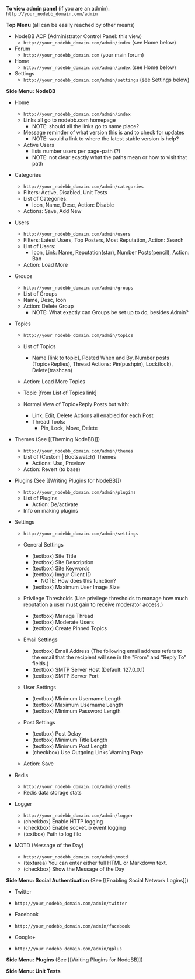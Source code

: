 **To view admin panel** (if you are an admin): `http://your_nodebb_domain.com/admin`

**Top Menu** (all can be easily reached by other means)
  * NodeBB ACP (Administrator Control Panel: this view)
    * `http://your_nodebb_domain.com/admin/index` (see Home below)
  * Forum
    * `http://your_nodebb_domain.com` (your main forum)
  * Home
    * `http://your_nodebb_domain.com/admin/index` (see Home below)
  * Settings
    * `http://your_nodebb_domain.com/admin/settings` (see Settings below)

**Side Menu: NodeBB**
  * Home
    * `http://your_nodebb_domain.com/admin/index`
    * Links all go to nodebb.com homepage
      * NOTE: should all the links go to same place? 
    * Message reminder of what version this is and to check for updates
      * NOTE: would a link to where the latest stable version is help?
    * Active Users
      * lists number users per page-path (?)
      * NOTE: not clear exactly what the paths mean or how to visit that path


  * Categories
    * `http://your_nodebb_domain.com/admin/categories`
    * Filters: Active, Disabled, Unit Tests
    * List of Categories:
      * Icon, Name, Desc, Action: Disable
    * Actions: Save, Add New

  * Users
    * `http://your_nodebb_domain.com/admin/users`
    * Filters: Latest Users, Top Posters, Most Reputation, Action: Search
    * List of Users:
      * Icon, Link: Name, Reputation(star), Number Posts(pencil), Action: Ban
    * Action: Load More

  * Groups
    * `http://your_nodebb_domain.com/admin/groups`
     * List of Groups
      * Name, Desc, Icon
    * Action: Delete Group
      * NOTE: What exactly can Groups be set up to do, besides Admin?
  
  * Topics
    * `http://your_nodebb_domain.com/admin/topics`
    * List of Topics
      * Name [link to topic], Posted When and By, Number posts (Topic+Replies), Thread Actions: Pin(pushpin), Lock(lock), Delete(trashcan)
    * Action: Load More Topics

    * Topic [from List of Topics link]
    * Normal View of Topic+Reply Posts but with: 
      * Link, Edit, Delete Actions all enabled for each Post
      * Thread Tools:
        * Pin, Lock, Move, Delete

  * Themes (See [[Theming NodeBB]])
    * `http://your_nodebb_domain.com/admin/themes`
    * List of (Custom | Bootswatch) Themes 
      * Actions: Use, Preview
    * Action: Revert (to base)

  * Plugins (See [[Writing Plugins for NodeBB]])
    * `http://your_nodebb_domain.com/admin/plugins`
    * List of Plugins
      * Action: De/activate
    * Info on making plugins

  * Settings
    * `http://your_nodebb_domain.com/admin/settings`

    * General Settings
      * (textbox) Site Title 	
      * (textbox) Site Description 
      * (textbox) Site Keywords 
      * (textbox) Imgur Client ID 
        * NOTE: How does this function?
      * (textbox) Maximum User Image Size

    * Privilege Thresholds (Use privilege thresholds to manage how much reputation a user must gain to receive moderator access.)
      * (textbox) Manage Thread
      * (textbox) Moderate Users
      * (textbox) Create Pinned Topics
	
    * Email Settings
      * (textbox) Email Address (The following email address refers to the email that the recipient will see in the "From" and "Reply To" fields.)
      * (textbox) SMTP Server Host (Default: 127.0.0.1)
      * (textbox) SMTP Server Port

    * User Settings
      * (textbox) Minimum Username Length
      * (textbox) Maximum Username Length
      * (textbox) Minimum Password Length

    * Post Settings
      * (textbox) Post Delay
      * (textbox) Minimum Title Length
      * (textbox) Minimum Post Length
      * (checkbox) Use Outgoing Links Warning Page 

    * Action: Save

  * Redis
    * `http://your_nodebb_domain.com/admin/redis`
    * Redis data storage stats

  * Logger
    * `http://your_nodebb_domain.com/admin/logger`
    * (checkbox) Enable HTTP logging  
    * (checkbox) Enable socket.io event logging  
    * (textbox) Path to log file

  * MOTD (Message of the Day)
    * `http://your_nodebb_domain.com/admin/motd`
    * (textarea) You can enter either full HTML or Markdown text.
    * (checkbox) Show the Message of the Day

**Side Menu: Social Authentication** (See [[Enabling Social Network Logins]])

  * Twitter
  * `http://your_nodebb_domain.com/admin/twitter`

  * Facebook
  * `http://your_nodebb_domain.com/admin/facebook`

  * Google+
  * `http://your_nodebb_domain.com/admin/gplus`

**Side Menu: Plugins** (See [[Writing Plugins for NodeBB]])

**Side Menu: Unit Tests**